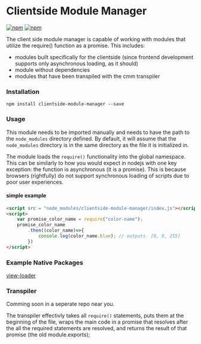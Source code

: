 # Clientside Module Manager


[![npm](https://img.shields.io/npm/v/clientside-module-manager.svg?style=flat-square)](https://www.npmjs.com/package/clientside-module_manager)
[![npm](https://img.shields.io/npm/dm/clientside-module_manager.svg)](https://www.npmjs.com/package/clientside-module_manager)


The client side module manager is capable of working with modules that utilize the require() function as a promise. This includes:
- modules built specifically for the clientside (since frontend development supports only asynchronous loading, as it should)
- module without dependencies
- modules that have been transpiled with the cmm transpiler

### Installation
`npm install clientside-module-manager --save`

### Usage
This module needs to be imported manually and needs to have the path to the `node_modules` directory defined. By default, it will assume that the `node_modules` directory is in the same directory as the file it is initialized in.

The module loads the `require()` functionality into the global namespace. This can be similarly to how you would expect in nodejs with one key exception: the function is asynchronous (it is a promise). This is because browsers (rightfully) do not support synchronous loading of scripts due to poor user experiences.

#### simple example
```html
<script src = "node_modules/clientside-module-manager/index.js"></script>
<script>
    var promise_color_name = require("color-name");
    promise_color_name
        .then((color_name)=>{
            console.log(color_name.blue); // outputs  [0, 0, 255]
        })
</script>
```

### Example Native Packages
[view-loader](https://github.com/uladkasach/view-loader)


### Transpiler

Comming soon in a seperate repo near you.

The transpiler effectivly takes all `require()` statements, puts them at the beginning of the file, wraps the main code in a promise that resolves after the all the required statements are resolved, and returns the result of that promise (the old module.exports);
